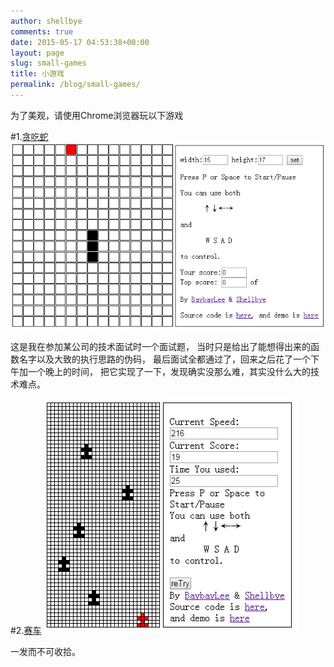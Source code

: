 ```yaml
---
author: shellbye
comments: true
date: 2015-05-17 04:53:38+00:00
layout: page
slug: small-games
title: 小游戏
permalink: /blog/small-games/
---
```


为了美观，请使用Chrome浏览器玩以下游戏

#1.[贪吃蛇](http://shellbye.com/GreedySnake/)
![GreedySnake](/assets/greedySnake.jpg)

这是我在参加某公司的技术面试时一个面试题，
当时只是给出了能想得出来的函数名字以及大致的执行思路的伪码，
最后面试全都通过了，回来之后花了一个下午加一个晚上的时间，
把它实现了一下，发现确实没那么难，其实没什么大的技术难点。


#2.[赛车](http://shellbye.com/CarRace/)
![CarRace](/assets/carRace.jpg)

一发而不可收拾。
